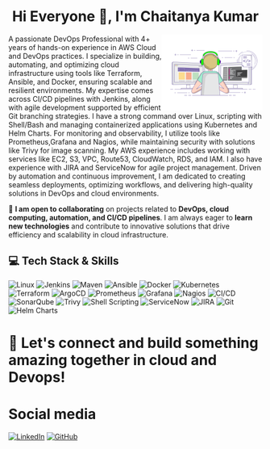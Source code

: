 <h1 align="center">Hi Everyone 👋, I'm Chaitanya Kumar</h1>
<img align="right" alt="Coding" width="200" src="https://raw.githubusercontent.com/devSouvik/devSouvik/master/gif3.gif">



A passionate DevOps Professional with 4+ years of hands-on experience in AWS Cloud and DevOps practices. I specialize in building, automating, and optimizing cloud infrastructure using tools like Terraform, Ansible, and Docker, ensuring scalable and resilient environments. My expertise comes across CI/CD pipelines with Jenkins, along with agile development supported by efficient Git branching strategies. I have a strong command over Linux, scripting with Shell/Bash and managing containerized applications using Kubernetes and Helm Charts. For monitoring and observability, I utilize tools like Prometheus,Grafana and Nagios, while maintaining security with solutions like Trivy for image scanning. My AWS experience includes working with services like EC2, S3, VPC, Route53, CloudWatch, RDS, and IAM. I also have experience with JIRA and ServiceNow for agile project management. Driven by automation and continuous improvement, I am dedicated to creating seamless deployments, optimizing workflows, and delivering high-quality solutions in DevOps and cloud environments.

🚀 **I am open to collaborating** on projects related to **DevOps, cloud computing, automation, and CI/CD pipelines**. I am always eager to **learn new technologies** and contribute to innovative solutions that drive efficiency and scalability in cloud infrastructure.  


## **💻 Tech Stack & Skills**
![Linux](https://img.shields.io/badge/Linux-%23FCC624.svg?style=for-the-badge&logo=linux&logoColor=black)
![Jenkins](https://img.shields.io/badge/Jenkins-%23D24939.svg?style=for-the-badge&logo=jenkins&logoColor=white)
![Maven](https://img.shields.io/badge/Apache%20Maven-C71A36?style=for-the-badge&logo=apache-maven&logoColor=white)
![Ansible](https://img.shields.io/badge/Ansible-%23EE0000.svg?style=for-the-badge&logo=ansible&logoColor=white)
![Docker](https://img.shields.io/badge/Docker-%232496ED.svg?style=for-the-badge&logo=docker&logoColor=white)
![Kubernetes](https://img.shields.io/badge/Kubernetes-%23326CE5.svg?style=for-the-badge&logo=kubernetes&logoColor=white)
![Terraform](https://img.shields.io/badge/Terraform-%237B42BC.svg?style=for-the-badge&logo=terraform&logoColor=white)
![ArgoCD](https://img.shields.io/badge/ArgoCD-%23EF660B.svg?style=for-the-badge&logo=argo&logoColor=white)
![Prometheus](https://img.shields.io/badge/Prometheus-%23E6522C.svg?style=for-the-badge&logo=prometheus&logoColor=white)
![Grafana](https://img.shields.io/badge/Grafana-%23F46800.svg?style=for-the-badge&logo=grafana&logoColor=white)
![Nagios](https://img.shields.io/badge/Nagios-%23000000.svg?style=for-the-badge&logo=nagios&logoColor=white)
![CI/CD](https://img.shields.io/badge/CI/CD-%23000000.svg?style=for-the-badge&logo=githubactions&logoColor=white)
![SonarQube](https://img.shields.io/badge/SonarQube-%234E9BCD.svg?style=for-the-badge&logo=sonarqube&logoColor=white)
![Trivy](https://img.shields.io/badge/Trivy-%23EE0000.svg?style=for-the-badge&logo=aqua&logoColor=white)
![Shell Scripting](https://img.shields.io/badge/Shell%20Scripting-%23212121.svg?style=for-the-badge&logo=gnu-bash&logoColor=white)
![ServiceNow](https://img.shields.io/badge/ServiceNow-%234E9BCD.svg?style=for-the-badge&logo=servicenow&logoColor=white)
![JIRA](https://img.shields.io/badge/JIRA-%230052CC.svg?style=for-the-badge&logo=jira&logoColor=white)
![Git](https://img.shields.io/badge/Git-%23F05033.svg?style=for-the-badge&logo=git&logoColor=white)
![Helm Charts](https://img.shields.io/badge/Helm%20Charts-%232C8EBB.svg?style=for-the-badge&logo=helm&logoColor=white)



 # 🌟 Let's connect and build something amazing together in cloud and Devops! 
 
# Social media

[![LinkedIn](https://img.shields.io/badge/LinkedIn-%230077B5.svg?style=for-the-badge&logo=linkedin&logoColor=white)](https://www.linkedin.com/in/chaitanya-kumar-)
[![GitHub](https://img.shields.io/badge/GitHub-%23181717.svg?style=for-the-badge&logo=github&logoColor=white)](https://github.com/Chaitanyakumar-devops)
